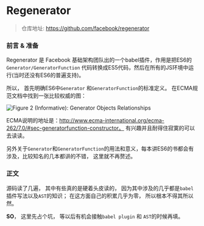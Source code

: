 # Regenerator



> 仓库地址: https://github.com/facebook/regenerator

 

### 前言 & 准备

Regenerator 是 Facebook 基础架构团队出的一个babel插件，作用是把ES6的`Generator/GeneratorFunction` 代码转换成ES5代码，然后在所有的JS环境中运行(当时还没有ES6的普遍支持)。



所以， 首先明确ES6中`Generator` 和`GeneratorFunction`的标准定义。 在ECMA规范文档中找到一张比较权威的图：

![Figure 2 (Informative): Generator Objects Relationships](http://www.ecma-international.org/ecma-262/7.0/img/figure-2.png)

ECMA说明的地址是：http://www.ecma-international.org/ecma-262/7.0/#sec-generatorfunction-constructor。 有兴趣并且耐得住寂寞的可以去读读。



另外关于`Generator`和`GeneratorFunction`的用法和意义，每本讲ES6的书都会有涉及，比较知名的几本都讲的不错， 这里就不再赘述。



### 正文 

源码读了几遍， 其中有些真的是硬着头皮读的， 因为其中涉及的几乎都是`babel`插件写法以及`AST`的知识； 在这方面自己的积累几乎为零， 所以根本不得其所以然。 



**SO**， 这里先占个坑， 等以后有机会接触`babel plugin` 和 `AST`的时候再填。

















